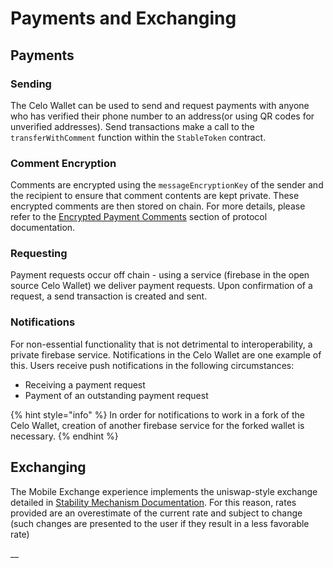 # Payments and Exchanging

## **Payments**

### **Sending**

The Celo Wallet can be used to send and request payments with anyone who has verified their phone number to an address\(or using QR codes for unverified addresses\). Send transactions make a call to the `transferWithComment` function within the `StableToken` contract.

### Comment Encryption

Comments are encrypted using the `messageEncryptionKey` of the sender and the recipient to ensure that comment contents are kept private. These encrypted comments are then stored on chain. For more details, please refer to the [Encrypted Payment Comments](/celo-codebase/protocol/transactions/tx-comment-encryption.md) section of protocol documentation.

### **Requesting**

Payment requests occur off chain - using a service \(firebase in the open source Celo Wallet\) we deliver payment requests. Upon confirmation of a request, a send transaction is created and sent.

### Notifications

For non-essential functionality that is not detrimental to interoperability, a private firebase service. Notifications in the Celo Wallet are one example of this. Users receive push notifications in the following circumstances:

- Receiving a payment request
- Payment of an outstanding payment request

{% hint style="info" %}
In order for notifications to work in a fork of the Celo Wallet, creation of another firebase service for the forked wallet is necessary.
{% endhint %}

## **Exchanging**

The Mobile Exchange experience implements the uniswap-style exchange detailed in [Stability Mechanism Documentation](/celo-codebase/protocol/stability/doto.md). For this reason, rates provided are an overestimate of the current rate and subject to change \(such changes are presented to the user if they result in a less favorable rate\)

\_\_
